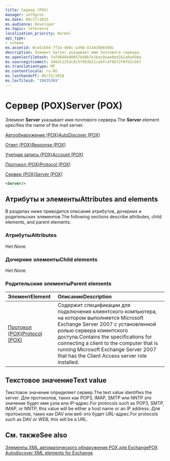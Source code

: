 ```yaml
---
title: Сервер (POX)
manager: sethgros
ms.date: 09/17/2015
ms.audience: Developer
ms.topic: reference
localization_priority: Normal
api_type:
- schema
ms.assetid: 0ce51644-7f3a-408c-a398-814439b658dc
description: Элемент Server указывает имя почтового сервера.
ms.openlocfilehash: fafd6684d0857bd8b7e1bac0aae0ed162a6a938a
ms.sourcegitcommit: 34041125dc8c5f993b21cebfc4f8b72f0fd2cb6f
ms.translationtype: MT
ms.contentlocale: ru-RU
ms.lasthandoff: 06/25/2018
ms.locfileid: "19835369"
---
```

# <a name="server-pox"></a><span data-ttu-id="24b65-103">Сервер (POX)</span><span class="sxs-lookup"><span data-stu-id="24b65-103">Server (POX)</span></span>

<span data-ttu-id="24b65-104">Элемент **Server** указывает имя почтового сервера.</span><span class="sxs-lookup"><span data-stu-id="24b65-104">The **Server** element specifies the name of the mail server.</span></span> 
  
[<span data-ttu-id="24b65-105">Автообнаружение (POX)</span><span class="sxs-lookup"><span data-stu-id="24b65-105">AutoDiscover (POX)</span></span>](autodiscover-pox.md)
  
[<span data-ttu-id="24b65-106">Ответ (POX)</span><span class="sxs-lookup"><span data-stu-id="24b65-106">Response (POX)</span></span>](response-pox.md)
  
[<span data-ttu-id="24b65-107">Учетная запись (POX)</span><span class="sxs-lookup"><span data-stu-id="24b65-107">Account (POX)</span></span>](account-pox.md)
  
[<span data-ttu-id="24b65-108">Протокол (POX)</span><span class="sxs-lookup"><span data-stu-id="24b65-108">Protocol (POX)</span></span>](protocol-pox.md)
  
[<span data-ttu-id="24b65-109">Сервер (POX)</span><span class="sxs-lookup"><span data-stu-id="24b65-109">Server (POX)</span></span>](server-pox.md)
  
```xml
<Server/>
```

## <a name="attributes-and-elements"></a><span data-ttu-id="24b65-110">Атрибуты и элементы</span><span class="sxs-lookup"><span data-stu-id="24b65-110">Attributes and elements</span></span>

<span data-ttu-id="24b65-111">В разделах ниже приводится описание атрибутов, дочерних и родительских элементов.</span><span class="sxs-lookup"><span data-stu-id="24b65-111">The following sections describe attributes, child elements, and parent elements.</span></span>
  
### <a name="attributes"></a><span data-ttu-id="24b65-112">Атрибуты</span><span class="sxs-lookup"><span data-stu-id="24b65-112">Attributes</span></span>

<span data-ttu-id="24b65-113">Нет.</span><span class="sxs-lookup"><span data-stu-id="24b65-113">None.</span></span>
  
### <a name="child-elements"></a><span data-ttu-id="24b65-114">Дочерние элементы</span><span class="sxs-lookup"><span data-stu-id="24b65-114">Child elements</span></span>

<span data-ttu-id="24b65-115">Нет.</span><span class="sxs-lookup"><span data-stu-id="24b65-115">None.</span></span>
  
### <a name="parent-elements"></a><span data-ttu-id="24b65-116">Родительские элементы</span><span class="sxs-lookup"><span data-stu-id="24b65-116">Parent elements</span></span>

|<span data-ttu-id="24b65-117">**Элемент**</span><span class="sxs-lookup"><span data-stu-id="24b65-117">**Element**</span></span>|<span data-ttu-id="24b65-118">**Описание**</span><span class="sxs-lookup"><span data-stu-id="24b65-118">**Description**</span></span>|
|:-----|:-----|
|[<span data-ttu-id="24b65-119">Протокол (POX)</span><span class="sxs-lookup"><span data-stu-id="24b65-119">Protocol (POX)</span></span>](protocol-pox.md) <br/> |<span data-ttu-id="24b65-120">Содержит спецификации для подключения клиентского компьютера, на котором выполняется Microsoft Exchange Server 2007 с установленной ролью сервера клиентского доступа.</span><span class="sxs-lookup"><span data-stu-id="24b65-120">Contains the specifications for connecting a client to the computer that is running Microsoft Exchange Server 2007 that has the Client Access server role installed.</span></span>  <br/> |
   
## <a name="text-value"></a><span data-ttu-id="24b65-121">Текстовое значение</span><span class="sxs-lookup"><span data-stu-id="24b65-121">Text value</span></span>

<span data-ttu-id="24b65-122">Текстовое значение определяет сервер.</span><span class="sxs-lookup"><span data-stu-id="24b65-122">The text value identifies the server.</span></span> <span data-ttu-id="24b65-123">Для протоколов, таких как POP3, IMAP, SMTP или NNTP это значение будет имя узла или IP-адрес.</span><span class="sxs-lookup"><span data-stu-id="24b65-123">For protocols such as POP3, SMTP, IMAP, or NNTP, this value will be either a host name or an IP address.</span></span> <span data-ttu-id="24b65-124">Для протоколов, таких как DAV или веб-это будет URL-адрес.</span><span class="sxs-lookup"><span data-stu-id="24b65-124">For protocols such as DAV or WEB, this will be a URL.</span></span>
  
## <a name="see-also"></a><span data-ttu-id="24b65-125">См. также</span><span class="sxs-lookup"><span data-stu-id="24b65-125">See also</span></span>



[<span data-ttu-id="24b65-126">Элементы XML автоматического обнаружения POX для Exchange</span><span class="sxs-lookup"><span data-stu-id="24b65-126">POX Autodiscover XML elements for Exchange</span></span>](pox-autodiscover-xml-elements-for-exchange.md)

